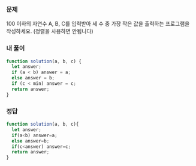 ### 문제
100 이하의 자연수 A, B, C를 입력받아 세 수 중 가장 작은 값을 출력하는 프로그램을 작성하세요. (정렬을 사용하면 안됩니다)

### 내 풀이

```js
function solution(a, b, c) {
  let answer;
  if (a < b) answer = a;
  else answer = b;
  if (c < min) answer = c;
  return answer;
}
```

### 정답
```js
function solution(a, b, c){
  let answer;
  if(a<b) answer=a;
  else answer=b;
  if(c<answer) answer=c; 
  return answer;
}
```

